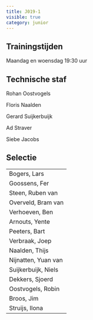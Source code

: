 ```yaml
---
title: J019-1
visible: true
category: junior
---
```

## Trainingstijden

Maandag en woensdag 19:30 uur

## Technische staf

Rohan Oostvogels

Floris Naalden

Gerard Suijkerbuijk

Ad Straver

Siebe Jacobs

## Selectie

<!--StartFragment-->

|                                  |
| -------------------------------- |
| <!--StartFragment-->Bogers, Lars |
| Goossens, Fer                    |
| Steen, Ruben van                 |
| Overveld, Bram van               |
| Verhoeven, Ben                   |
| Arnouts, Yente                   |
| Peeters, Bart                    |
| Verbraak, Joep                   |
| Naalden, Thijs                   |
| Nijnatten, Yuan van              |
| Suijkerbuijk, Niels              |
| Dekkers, Sjoerd                  |
| Oostvogels, Robin                |
| Broos, Jim                       |
| Struijs, Ilona<!--EndFragment--> |

<!--EndFragment-->